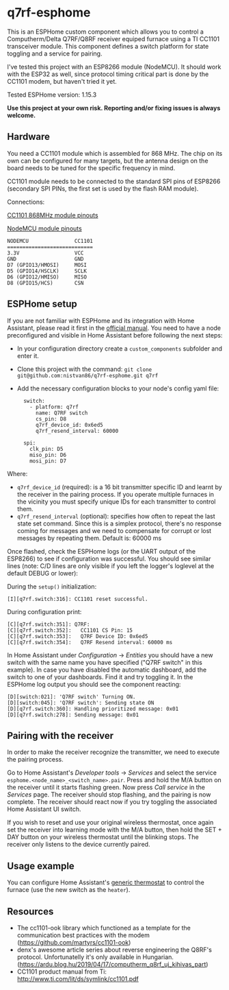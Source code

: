 # q7rf-esphome

This is an ESPHome custom component which allows you to control a Computherm/Delta Q7RF/Q8RF receiver equiped furnace using a TI CC1101 transceiver module. This component defines a switch platform for state toggling and a service for pairing.

I've tested this project with an ESP8266 module (NodeMCU). It should work with the ESP32 as well, since protocol timing critical part is done by the CC1101 modem, but haven't tried it yet.

Tested ESPHome version: 1.15.3

**Use this project at your own risk. Reporting and/or fixing issues is always welcome.**

## Hardware
You need a CC1101 module which is assembled for 868 MHz. The chip on its own can be configured for many targets, but the antenna design on the board needs to be tuned for the specific frequency in mind.

CC1101 module needs to be connected to the standard SPI pins of ESP8266 (secondary SPI PINs, the first set is used by the flash RAM module).

Connections:

[CC1101 868MHz module pinouts](./doc/cc1101-pinout.jpg)

[NodeMCU module pinouts](./doc/nodemcu.jpg)

    NODEMCU               CC1101
    ============================
    3.3V                  VCC
    GND                   GND
    D7 (GPIO13/HMOSI)     MOSI
    D5 (GPIO14/HSCLK)     SCLK
    D6 (GPIO12/HMISO)     MISO
    D8 (GPIO15/HCS)       CSN

## ESPHome setup

If you are not familiar with ESPHome and its integration with Home Assistant, please read it first in the [official manual](https://esphome.io/guides/getting_started_hassio.html). You need to have a node preconfigured and visible in Home Assistant before following the next steps:

- In your configuration directory create a `custom_components` subfolder and enter it.
- Clone this project with the command: `git clone git@github.com:nistvan86/q7rf-esphome.git q7rf`
- Add the necessary configuration blocks to your node's config yaml file:

        switch:
          - platform: q7rf
            name: Q7RF switch
            cs_pin: D8
            q7rf_device_id: 0x6ed5
            q7rf_resend_interval: 60000

        spi:
          clk_pin: D5
          miso_pin: D6
          mosi_pin: D7

Where:
- `q7rf_device_id` (required): is a 16 bit transmitter specific ID and learnt by the receiver in the pairing process. If you operate multiple furnaces in the vicinity you must specify unique IDs for each transmitter to control them.
- `q7rf_resend_interval` (optional): specifies how often to repeat the last state set command. Since this is a simplex protocol, there's no response coming for messages and we need to compensate for corrupt or lost messages by repeating them. Default is: 60000 ms

Once flashed, check the ESPHome logs (or the UART output of the ESP8266) to see if configuration was successful. You should see similar lines (note: C/D lines are only visible if you left the logger's loglevel at the default DEBUG or lower):

During the `setup()` initialization:

    [I][q7rf.switch:316]: CC1101 reset successful.

During configuration print:

    [C][q7rf.switch:351]: Q7RF:
    [C][q7rf.switch:352]:   CC1101 CS Pin: 15
    [C][q7rf.switch:353]:   Q7RF Device ID: 0x6ed5
    [C][q7rf.switch:354]:   Q7RF Resend interval: 60000 ms

In Home Assistant under _Configuration_ → _Entities_ you should have a new switch with the same name you have specified ("Q7RF switch" in this example). In case you have disabled the automatic dashboard, add the switch to one of your dashboards. Find it and try toggling it. In the ESPHome log output you should see the component reacting:

    [D][switch:021]: 'Q7RF switch' Turning ON.
    [D][switch:045]: 'Q7RF switch': Sending state ON
    [D][q7rf.switch:360]: Handling prioritized message: 0x01
    [D][q7rf.switch:278]: Sending message: 0x01

## Pairing with the receiver

In order to make the receiver recognize the transmitter, we need to execute the pairing process.

Go to Home Assistant's _Developer tools_ → _Services_ and select the service `esphome.<node_name>_<switch_name>.pair`. Press and hold the M/A button on the receiver until it starts flashing green. Now press _Call service_ in the _Services_ page. The receiver should stop flashing, and the pairing is now complete. The receiver should react now if you try toggling the associated Home Assistant UI switch.

If you wish to reset and use your original wireless thermostat, once again set the receiver into learning mode with the M/A button, then hold the SET + DAY button on your wireless thermostat until the blinking stops. The receiver only listens to the device currently paired.

## Usage example

You can configure Home Assistant's [generic thermostat](https://www.home-assistant.io/integrations/generic_thermostat/) to control the furnace (use the new switch as the `heater`).

## Resources

* The cc1101-ook library which functioned as a template for the communication best practices with the modem (https://github.com/martyrs/cc1101-ook)
* denx's awesome article series about reverse engineering the Q8RF's protocol. Unfortunatelly it's only
  available in Hungarian. (https://ardu.blog.hu/2019/04/17/computherm_q8rf_uj_kihivas_part)
* CC1101 product manual from Ti: http://www.ti.com/lit/ds/symlink/cc1101.pdf
